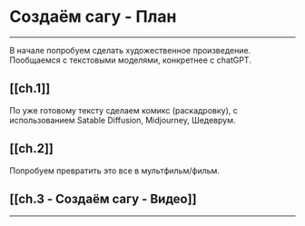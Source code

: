 # Создаём сагу - План

---

В начале попробуем сделать художественное произведение. 
Пообщаемся с текстовыми моделями, конкретнее с chatGPT.
## [[ch.1]]

По уже готовому тексту сделаем комикс (раскадровку),
с использованием Satable Diffusion, Midjourney, Шедеврум.
## [[ch.2]]

Попробуем превратить это все в мультфильм/фильм.
## [[ch.3 - Создаём сагу - Видео]]

---

